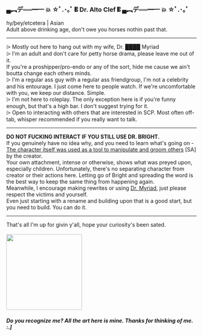 <h3>▄︻デ══━一 💥 ☆ﾟ.･｡ﾟ 𝄡 Dr. Alto Clef 𝄡 ▄︻デ══━一 💥 ☆ﾟ.･｡ﾟ</h3>
hy/þey/etcetera | Asian
<br>Adult above drinking age, don't owe you horses nothin past that.<br>
<hr> <p></p>
⩥ Mostly out here to hang out with my wife, Dr. ████ Myriad<br>
⩥ I'm an adult and don't care for petty horse drama, please leave me out of it. <br> If you're a proshipper/pro-endo or any of the sort, hide me cause we ain't boutta change each others minds.<br>
⩥ I'm a regular ass guy with a regular ass friendgroup, I'm not a celebrity and his entourage. I just come here to people watch. If we're uncomfortable with you, we keep our distance. Simple.<br>
⩥ I'm not here to roleplay. The only exception here is if you're funny enough, but that's a high bar. I don't suggest trying for it. <br>
⩥ Open to interacting with others that are interested in SCP. Most often off-tab, whisper recommended if you really want to talk.<br>
<hr>
<b>DO NOT FUCKING INTERACT IF YOU STILL USE DR. BRIGHT.</b>
<br>If you genuinely have no idea why, and you need to learn what's going on - <br> <a href="https://twitter.com/daisybellejpeg/status/1630064563910594561">The character itself was used as a tool to manipulate and groom others</a> [SA] by the creator. 
<br>Your own attachment, intense or otherwise, shows what was preyed upon, especially children. Unfortunately, there's no separating character from creator or their actions here. Letting go of Bright and spreading the word is the best way to keep the same thing from happening again. <br> 
Meanwhile, I encourage making rewrites or using <a href="https://www.tumblr.com/mattastr0phic/tagged/dr%20myriad">Dr. Myriad</a>, just please respect the victims and yourself. 
<br>Even just starting with a rename and building upon that is a good start, but you need to build. You can do it.<br>
<hr>
<p></p> That's all I'm up for givin y'all, hope your curiosity's been sated. <br></br>
<IMG SRC="https://64.media.tumblr.com/01f3b0dcdda0813cfb399bd2dd532e41/62477bb3d788910c-72/s640x960/161355c1213cd762497c494424ec833e64f568d3.gif" width= 200>
<h5>Do you recognize me? All the art here is mine. Thanks for thinking of me. :.]</h5>
